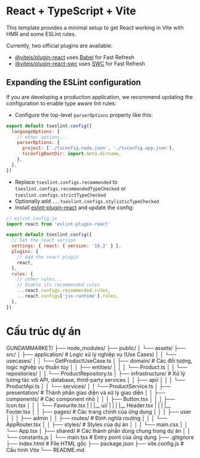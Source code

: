 # React + TypeScript + Vite

This template provides a minimal setup to get React working in Vite with HMR and some ESLint rules.

Currently, two official plugins are available:

- [@vitejs/plugin-react](https://github.com/vitejs/vite-plugin-react/blob/main/packages/plugin-react/README.md) uses [Babel](https://babeljs.io/) for Fast Refresh
- [@vitejs/plugin-react-swc](https://github.com/vitejs/vite-plugin-react-swc) uses [SWC](https://swc.rs/) for Fast Refresh

## Expanding the ESLint configuration

If you are developing a production application, we recommend updating the configuration to enable type aware lint rules:

- Configure the top-level `parserOptions` property like this:

```js
export default tseslint.config({
  languageOptions: {
    // other options...
    parserOptions: {
      project: ['./tsconfig.node.json', './tsconfig.app.json'],
      tsconfigRootDir: import.meta.dirname,
    },
  },
})
```

- Replace `tseslint.configs.recommended` to `tseslint.configs.recommendedTypeChecked` or `tseslint.configs.strictTypeChecked`
- Optionally add `...tseslint.configs.stylisticTypeChecked`
- Install [eslint-plugin-react](https://github.com/jsx-eslint/eslint-plugin-react) and update the config:

```js
// eslint.config.js
import react from 'eslint-plugin-react'

export default tseslint.config({
  // Set the react version
  settings: { react: { version: '18.3' } },
  plugins: {
    // Add the react plugin
    react,
  },
  rules: {
    // other rules...
    // Enable its recommended rules
    ...react.configs.recommended.rules,
    ...react.configs['jsx-runtime'].rules,
  },
})
```


# Cấu trúc dự án

GUNDAMMARKET/
├── node_modules/
├── public/
│   └── assets/
├── src/
│   ├── application/           # Logic xử lý nghiệp vụ (Use Cases)
│   │   └── usecases/
│   │       └── GetProductUseCase.ts
│   ├── domain/                # Các đối tượng, logic nghiệp vụ thuần túy
│   │   ├── entities/
│   │   │   └── Product.ts
│   │   └── repositories/
│   │       └── ProductRepository.ts
│   ├── infrastructure/        # Xử lý tương tác với API, database, third-party services
│   │   ├── api/
│   │   │   └── ProductApi.ts
│   │   └── services/
│   │       └── ProductService.ts
│   ├── presentation/          # Thành phần giao diện và xử lý giao diện
│   │   ├── components/        # Các component nhỏ
│   │   │   ├── Button.tsx
│   │   │   ├── Icon.tsx
│   │   │   └── Favourite.tsx
|   |   |__ ui/
|   |   |   |__ Header.tsx
|   |   |   |__ Footer.tsx
│   │   ├── pages/             # Các trang chính của ứng dụng
│   │   │   ├── user
│   │   │   ├── admin
│   │   ├── routes/            # Định nghĩa routing
│   │   │   └── AppRouter.tsx
│   │   ├── styles/            # Styles của dự án
│   │   │   └── main.css
│   │   └── App.tsx
│   ├── shared/                # Các thành phần dùng chung trong dự án
│   │   └── constants.js
│   └── main.tsx               # Entry point của ứng dụng
├── .gitignore
├── index.html                 # File HTML gốc
├── package.json
├── vite.config.js             # Cấu hình Vite
└── README.md

